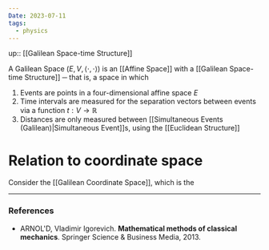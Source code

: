 ```yaml
---
Date: 2023-07-11
tags:
  - physics
---
```

up:: [[Galilean Space-time Structure]]

A Galilean Space $(E, V, \left<\cdot, \cdot\right>$) is an [[Affine Space]] with a [[Galilean Space-time Structure]] ─ that is, a space in which
1. Events are points in a four-dimensional affine space $E$
2. Time intervals are measured for the separation vectors between events via a function $t: V \to \mathbb{R}$
3. Distances are only measured between [[Simultaneous Events (Galilean)|Simultaneous Event]]s, using the [[Euclidean Structure]]

# Relation to coordinate space
Consider the [[Galilean Coordinate Space]], which is the 


---
### References
- ARNOL'D, Vladimir Igorevich. **Mathematical methods of classical mechanics**. Springer Science & Business Media, 2013.
